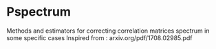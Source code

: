 # Pspectrum
Methods and estimators for correcting correlation matrices spectrum in some  specific cases
Inspired from : arxiv.org/pdf/1708.02985.pdf
